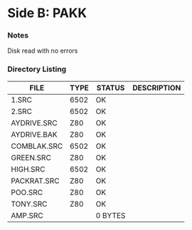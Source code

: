 # Side B: PAKK

### Notes

Disk read with no errors

### Directory Listing

| FILE         | TYPE | STATUS   | DESCRIPTION |
|--------------|------|----------|---|
| 1.SRC        | 6502 | OK       |
| 2.SRC        | 6502 | OK       |
| AYDRIVE.SRC  | Z80  | OK       |
| AYDRIVE.BAK  | Z80  | OK       |
| COMBLAK.SRC  | 6502 | OK       |
| GREEN.SRC    | Z80  | OK       |
| HIGH.SRC     | 6502 | OK       |
| PACKRAT.SRC  | Z80  | OK       |
| POO.SRC      | Z80  | OK       |
| TONY.SRC     | Z80  | OK       |
| AMP.SRC      |      | 0 BYTES  |
